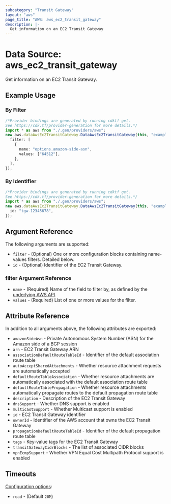 ```yaml
---
subcategory: "Transit Gateway"
layout: "aws"
page_title: "AWS: aws_ec2_transit_gateway"
description: |-
  Get information on an EC2 Transit Gateway
---
```


# Data Source: aws\_ec2\_transit\_gateway

Get information on an EC2 Transit Gateway.

## Example Usage

### By Filter

```typescript
/*Provider bindings are generated by running cdktf get.
See https://cdk.tf/provider-generation for more details.*/
import * as aws from "./.gen/providers/aws";
new aws.dataAwsEc2TransitGateway.DataAwsEc2TransitGateway(this, "example", {
  filter: [
    {
      name: "options.amazon-side-asn",
      values: ["64512"],
    },
  ],
});

```

### By Identifier

```typescript
/*Provider bindings are generated by running cdktf get.
See https://cdk.tf/provider-generation for more details.*/
import * as aws from "./.gen/providers/aws";
new aws.dataAwsEc2TransitGateway.DataAwsEc2TransitGateway(this, "example", {
  id: "tgw-12345678",
});

```

## Argument Reference

The following arguments are supported:

* `filter` - (Optional) One or more configuration blocks containing name-values filters. Detailed below.
* `id` - (Optional) Identifier of the EC2 Transit Gateway.

### filter Argument Reference

* `name` - (Required) Name of the field to filter by, as defined by the [underlying AWS API](https://docs.aws.amazon.com/AWSEC2/latest/APIReference/API_DescribeTransitGateways.html).
* `values` - (Required) List of one or more values for the filter.

## Attribute Reference

In addition to all arguments above, the following attributes are exported:

* `amazonSideAsn` - Private Autonomous System Number (ASN) for the Amazon side of a BGP session
* `arn` - EC2 Transit Gateway ARN
* `associationDefaultRouteTableId` - Identifier of the default association route table
* `autoAcceptSharedAttachments` - Whether resource attachment requests are automatically accepted
* `defaultRouteTableAssociation` - Whether resource attachments are automatically associated with the default association route table
* `defaultRouteTablePropagation` - Whether resource attachments automatically propagate routes to the default propagation route table
* `description` - Description of the EC2 Transit Gateway
* `dnsSupport` - Whether DNS support is enabled
* `multicastSupport` - Whether Multicast support is enabled
* `id` - EC2 Transit Gateway identifier
* `ownerId` - Identifier of the AWS account that owns the EC2 Transit Gateway
* `propagationDefaultRouteTableId` - Identifier of the default propagation route table
* `tags` - Key-value tags for the EC2 Transit Gateway
* `transitGatewayCidrBlocks` - The list of associated CIDR blocks
* `vpnEcmpSupport` - Whether VPN Equal Cost Multipath Protocol support is enabled

## Timeouts

[Configuration options](https://developer.hashicorp.com/terraform/language/resources/syntax#operation-timeouts):

* `read` - (Default `20M`)
